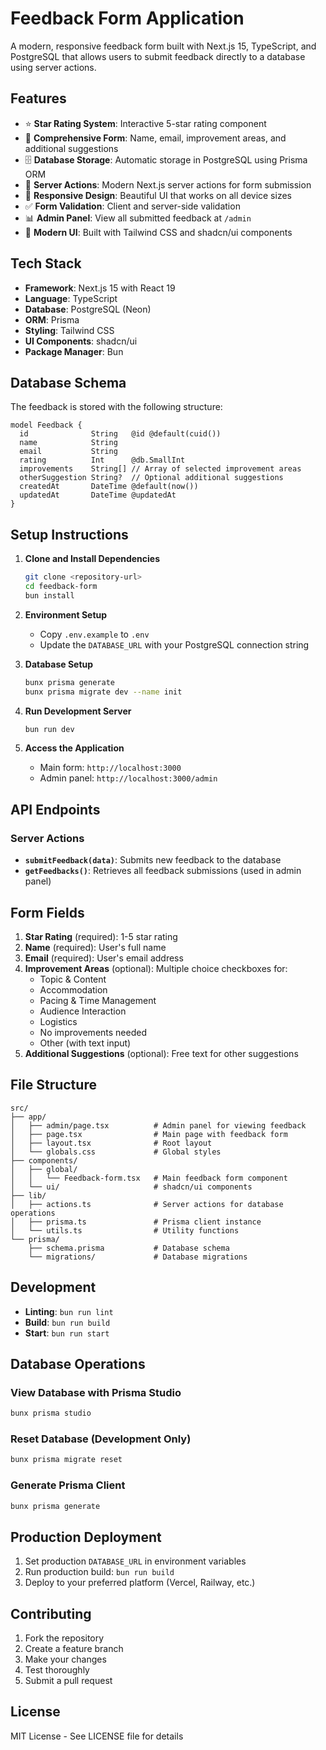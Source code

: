 # Feedback Form Application

A modern, responsive feedback form built with Next.js 15, TypeScript, and PostgreSQL that allows users to submit feedback directly to a database using server actions.

## Features

- ⭐ **Star Rating System**: Interactive 5-star rating component
- 📝 **Comprehensive Form**: Name, email, improvement areas, and additional suggestions
- 🗄️ **Database Storage**: Automatic storage in PostgreSQL using Prisma ORM
- 🔄 **Server Actions**: Modern Next.js server actions for form submission
- 📱 **Responsive Design**: Beautiful UI that works on all device sizes
- ✅ **Form Validation**: Client and server-side validation
- 📊 **Admin Panel**: View all submitted feedback at `/admin`
- 🎨 **Modern UI**: Built with Tailwind CSS and shadcn/ui components

## Tech Stack

- **Framework**: Next.js 15 with React 19
- **Language**: TypeScript
- **Database**: PostgreSQL (Neon)
- **ORM**: Prisma
- **Styling**: Tailwind CSS
- **UI Components**: shadcn/ui
- **Package Manager**: Bun

## Database Schema

The feedback is stored with the following structure:

```prisma
model Feedback {
  id              String   @id @default(cuid())
  name            String
  email           String
  rating          Int      @db.SmallInt
  improvements    String[] // Array of selected improvement areas
  otherSuggestion String?  // Optional additional suggestions
  createdAt       DateTime @default(now())
  updatedAt       DateTime @updatedAt
}
```

## Setup Instructions

1. **Clone and Install Dependencies**
   ```bash
   git clone <repository-url>
   cd feedback-form
   bun install
   ```

2. **Environment Setup**
   - Copy `.env.example` to `.env`
   - Update the `DATABASE_URL` with your PostgreSQL connection string

3. **Database Setup**
   ```bash
   bunx prisma generate
   bunx prisma migrate dev --name init
   ```

4. **Run Development Server**
   ```bash
   bun run dev
   ```

5. **Access the Application**
   - Main form: `http://localhost:3000`
   - Admin panel: `http://localhost:3000/admin`

## API Endpoints

### Server Actions

- **`submitFeedback(data)`**: Submits new feedback to the database
- **`getFeedbacks()`**: Retrieves all feedback submissions (used in admin panel)

## Form Fields

1. **Star Rating** (required): 1-5 star rating
2. **Name** (required): User's full name
3. **Email** (required): User's email address
4. **Improvement Areas** (optional): Multiple choice checkboxes for:
   - Topic & Content
   - Accommodation
   - Pacing & Time Management
   - Audience Interaction
   - Logistics
   - No improvements needed
   - Other (with text input)
5. **Additional Suggestions** (optional): Free text for other suggestions

## File Structure

```
src/
├── app/
│   ├── admin/page.tsx          # Admin panel for viewing feedback
│   ├── page.tsx                # Main page with feedback form
│   ├── layout.tsx              # Root layout
│   └── globals.css             # Global styles
├── components/
│   ├── global/
│   │   └── Feedback-form.tsx   # Main feedback form component
│   └── ui/                     # shadcn/ui components
├── lib/
│   ├── actions.ts              # Server actions for database operations
│   ├── prisma.ts               # Prisma client instance
│   └── utils.ts                # Utility functions
└── prisma/
    ├── schema.prisma           # Database schema
    └── migrations/             # Database migrations
```

## Development

- **Linting**: `bun run lint`
- **Build**: `bun run build`
- **Start**: `bun run start`

## Database Operations

### View Database with Prisma Studio
```bash
bunx prisma studio
```

### Reset Database (Development Only)
```bash
bunx prisma migrate reset
```

### Generate Prisma Client
```bash
bunx prisma generate
```

## Production Deployment

1. Set production `DATABASE_URL` in environment variables
2. Run production build: `bun run build`
3. Deploy to your preferred platform (Vercel, Railway, etc.)

## Contributing

1. Fork the repository
2. Create a feature branch
3. Make your changes
4. Test thoroughly
5. Submit a pull request

## License

MIT License - See LICENSE file for details
